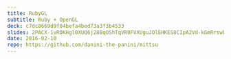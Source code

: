 ```yaml
---
title: RubyGL
subtitle: Ruby + OpenGL
deck: c7dc8669d9f04befa4bed73a3f3b4533
slides: 2PACX-1vRDKHgl0XUQ6j28BqOShTqVR0FVXUguJOlEHKES8CIpA2Vd-kGmRrswBhURDtpF1DFbzY_bWAr0V7r0
date: 2016-02-10
repo: https://github.com/danini-the-panini/mittsu
---
```

